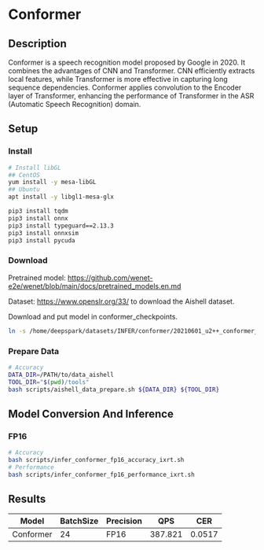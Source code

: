 # Conformer

## Description

Conformer is a speech recognition model proposed by Google in 2020. It combines the advantages of CNN and Transformer. CNN efficiently extracts local features, while Transformer is more effective in capturing long sequence dependencies. Conformer applies convolution to the Encoder layer of Transformer, enhancing the performance of Transformer in the ASR (Automatic Speech Recognition) domain.

## Setup

### Install

```bash
# Install libGL
## CentOS
yum install -y mesa-libGL
## Ubuntu
apt install -y libgl1-mesa-glx

pip3 install tqdm
pip3 install onnx
pip3 install typeguard==2.13.3
pip3 install onnxsim
pip3 install pycuda
```

### Download

Pretrained model: <https://github.com/wenet-e2e/wenet/blob/main/docs/pretrained_models.en.md>

Dataset: <https://www.openslr.org/33/> to download the Aishell dataset.

Download and put model in conformer_checkpoints.

```bash
ln -s /home/deepspark/datasets/INFER/conformer/20210601_u2++_conformer_exp_aishell ./conformer_checkpoints
```

### Prepare Data

```bash
# Accuracy
DATA_DIR=/PATH/to/data_aishell
TOOL_DIR="$(pwd)/tools"
bash scripts/aishell_data_prepare.sh ${DATA_DIR} ${TOOL_DIR}
```

## Model Conversion And Inference

### FP16

```bash
# Accuracy
bash scripts/infer_conformer_fp16_accuracy_ixrt.sh
# Performance
bash scripts/infer_conformer_fp16_performance_ixrt.sh
```

## Results

| Model     | BatchSize | Precision | QPS     | CER    |
| --------- | --------- | --------- | ------- | ------ |
| Conformer | 24        | FP16      | 387.821 | 0.0517 |
